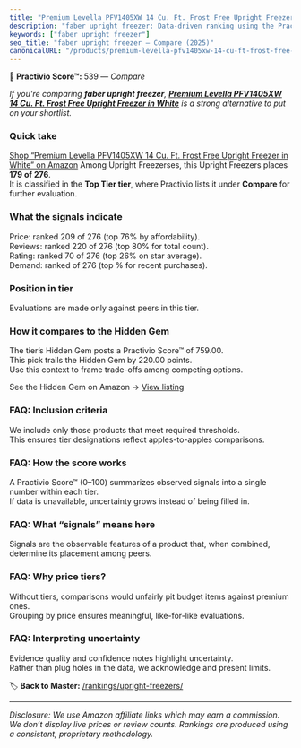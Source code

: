 ```yaml
---
title: "Premium Levella PFV1405XW 14 Cu. Ft. Frost Free Upright Freezer in White"
description: "faber upright freezer: Data-driven ranking using the Practivio Score™. Positioned by quality, value, demand, findability, momentum."
keywords: ["faber upright freezer"]
seo_title: "faber upright freezer — Compare (2025)"
canonicalURL: "/products/premium-levella-pfv1405xw-14-cu-ft-frost-free-upright-freezer-in-white-B0CG9V1LWD/"
---
```


**🛒 Practivio Score™:** 539 — _Compare_


*If you're comparing **faber upright freezer**, **[Premium Levella PFV1405XW 14 Cu. Ft. Frost Free Upright Freezer in White](https://www.amazon.com/dp/B0CG9V1LWD?tag=practivio-20)** is a strong alternative to put on your shortlist.*
### Quick take
[Shop “Premium Levella PFV1405XW 14 Cu. Ft. Frost Free Upright Freezer in White” on Amazon](https://www.amazon.com/dp/B0CG9V1LWD?tag=practivio-20)
Among Upright Freezerses, this Upright Freezers places **179 of 276**.  
It is classified in the **Top Tier tier**, where Practivio lists it under **Compare** for further evaluation.

### What the signals indicate
Price: ranked 209 of 276 (top 76% by affordability).  
Reviews: ranked 220 of 276 (top 80% for total count).  
Rating: ranked 70 of 276 (top 26% on star average).  
Demand: ranked  of 276 (top % for recent purchases).

### Position in tier
Evaluations are made only against peers in this tier.

### How it compares to the Hidden Gem
The tier’s Hidden Gem posts a Practivio Score™ of 759.00.  
This pick trails the Hidden Gem by 220.00 points.  
Use this context to frame trade-offs among competing options.  

See the Hidden Gem on Amazon → [View listing](https://www.amazon.com/dp/B09LHLZFYZ?tag=practivio-20)

### FAQ: Inclusion criteria
We include only those products that meet required thresholds.  
This ensures tier designations reflect apples-to-apples comparisons.

### FAQ: How the score works
A Practivio Score™ (0–100) summarizes observed signals into a single number within each tier.  
If data is unavailable, uncertainty grows instead of being filled in.

### FAQ: What “signals” means here
Signals are the observable features of a product that, when combined, determine its placement among peers.

### FAQ: Why price tiers?
Without tiers, comparisons would unfairly pit budget items against premium ones.  
Grouping by price ensures meaningful, like-for-like evaluations.

### FAQ: Interpreting uncertainty
Evidence quality and confidence notes highlight uncertainty.  
Rather than plug holes in the data, we acknowledge and present limits.

<!-- Missing template for Compare/CompareWithinPriceClass -->


🏷️ **Back to Master:** [/rankings/upright-freezers/](/rankings/upright-freezers/)

---
_Disclosure: We use Amazon affiliate links which may earn a commission. We don’t display live prices or review counts. Rankings are produced using a consistent, proprietary methodology._

